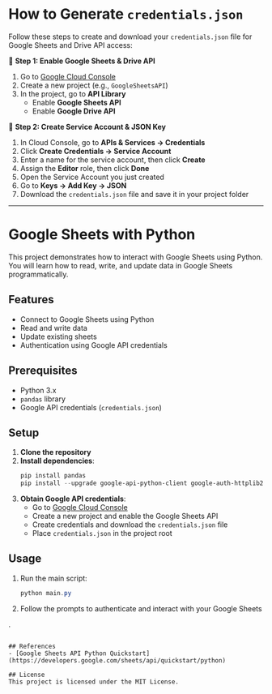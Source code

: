 # How to Generate `credentials.json`

Follow these steps to create and download your `credentials.json` file for Google Sheets and Drive API access:

🔹 **Step 1: Enable Google Sheets & Drive API**
1. Go to [Google Cloud Console](https://console.cloud.google.com/)
2. Create a new project (e.g., `GoogleSheetsAPI`)
3. In the project, go to **API Library**
	- Enable **Google Sheets API**
	- Enable **Google Drive API**

🔹 **Step 2: Create Service Account & JSON Key**
1. In Cloud Console, go to **APIs & Services → Credentials**
2. Click **Create Credentials → Service Account**
3. Enter a name for the service account, then click **Create**
4. Assign the **Editor** role, then click **Done**
5. Open the Service Account you just created
6. Go to **Keys → Add Key → JSON**
7. Download the `credentials.json` file and save it in your project folder

---
# Google Sheets with Python

This project demonstrates how to interact with Google Sheets using Python. You will learn how to read, write, and update data in Google Sheets programmatically.

## Features
- Connect to Google Sheets using Python
- Read and write data
- Update existing sheets
- Authentication using Google API credentials

## Prerequisites
- Python 3.x
- `pandas` library
- Google API credentials (`credentials.json`)

## Setup
1. **Clone the repository**
2. **Install dependencies**:
	```powershell
	pip install pandas
	pip install --upgrade google-api-python-client google-auth-httplib2 google-auth-oauthlib
	```
3. **Obtain Google API credentials**:
	- Go to [Google Cloud Console](https://console.cloud.google.com/)
	- Create a new project and enable the Google Sheets API
	- Create credentials and download the `credentials.json` file
	- Place `credentials.json` in the project root

## Usage
1. Run the main script:
	```powershell
	python main.py
	```
2. Follow the prompts to authenticate and interact with your Google Sheets

.
```

## References
- [Google Sheets API Python Quickstart](https://developers.google.com/sheets/api/quickstart/python)

## License
This project is licensed under the MIT License.
